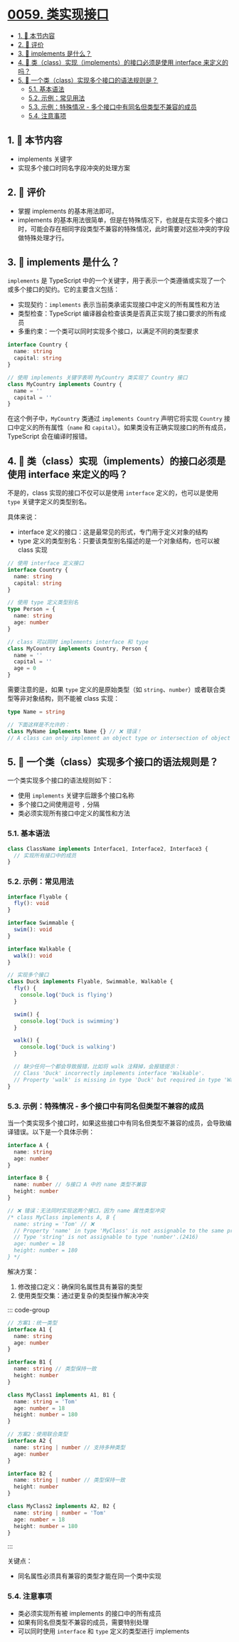 # [0059. 类实现接口](https://github.com/tnotesjs/TNotes.typescript/tree/main/notes/0059.%20%E7%B1%BB%E5%AE%9E%E7%8E%B0%E6%8E%A5%E5%8F%A3)

<!-- region:toc -->

- [1. 🎯 本节内容](#1--本节内容)
- [2. 🫧 评价](#2--评价)
- [3. 🤔 implements 是什么？](#3--implements-是什么)
- [4. 🤔 类（class）实现（implements）的接口必须是使用 interface 来定义的吗？](#4--类class实现implements的接口必须是使用-interface-来定义的吗)
- [5. 🤔 一个类（class）实现多个接口的语法规则是？](#5--一个类class实现多个接口的语法规则是)
  - [5.1. 基本语法](#51-基本语法)
  - [5.2. 示例：常见用法](#52-示例常见用法)
  - [5.3. 示例：特殊情况 - 多个接口中有同名但类型不兼容的成员](#53-示例特殊情况---多个接口中有同名但类型不兼容的成员)
  - [5.4. 注意事项](#54-注意事项)

<!-- endregion:toc -->

## 1. 🎯 本节内容

- implements 关键字
- 实现多个接口时同名字段冲突的处理方案

## 2. 🫧 评价

- 掌握 implements 的基本用法即可。
- implements 的基本用法很简单，但是在特殊情况下，也就是在实现多个接口时，可能会存在相同字段类型不兼容的特殊情况，此时需要对这些冲突的字段做特殊处理才行。

## 3. 🤔 implements 是什么？

`implements` 是 TypeScript 中的一个关键字，用于表示一个类遵循或实现了一个或多个接口的契约。它的主要含义包括：

- 实现契约：`implements` 表示当前类承诺实现接口中定义的所有属性和方法
- 类型检查：TypeScript 编译器会检查该类是否真正实现了接口要求的所有成员
- 多重约束：一个类可以同时实现多个接口，以满足不同的类型要求

```ts
interface Country {
  name: string
  capital: string
}

// 使用 implements 关键字表明 MyCountry 类实现了 Country 接口
class MyCountry implements Country {
  name = ''
  capital = ''
}
```

在这个例子中，`MyCountry` 类通过 `implements Country` 声明它将实现 `Country` 接口中定义的所有属性（`name` 和 `capital`）。如果类没有正确实现接口的所有成员，TypeScript 会在编译时报错。

## 4. 🤔 类（class）实现（implements）的接口必须是使用 interface 来定义的吗？

不是的，class 实现的接口不仅可以是使用 `interface` 定义的，也可以是使用 `type` 关键字定义的类型别名。

具体来说：

- interface 定义的接口：这是最常见的形式，专门用于定义对象的结构
- type 定义的类型别名：只要该类型别名描述的是一个对象结构，也可以被 class 实现

```ts
// 使用 interface 定义接口
interface Country {
  name: string
  capital: string
}

// 使用 type 定义类型别名
type Person = {
  name: string
  age: number
}

// class 可以同时 implements interface 和 type
class MyCountry implements Country, Person {
  name = ''
  capital = ''
  age = 0
}
```

需要注意的是，如果 `type` 定义的是原始类型（如 `string`、`number`）或者联合类型等非对象结构，则不能被 class 实现：

```ts
type Name = string

// 下面这样是不允许的：
class MyName implements Name {} // ❌ 错误！
// A class can only implement an object type or intersection of object types with statically known members.(2422)
```

## 5. 🤔 一个类（class）实现多个接口的语法规则是？

一个类实现多个接口的语法规则如下：

- 使用 `implements` 关键字后跟多个接口名称
- 多个接口之间使用逗号 `,` 分隔
- 类必须实现所有接口中定义的属性和方法

### 5.1. 基本语法

```ts
class ClassName implements Interface1, Interface2, Interface3 {
  // 实现所有接口中的成员
}
```

### 5.2. 示例：常见用法

```ts
interface Flyable {
  fly(): void
}

interface Swimmable {
  swim(): void
}

interface Walkable {
  walk(): void
}

// 实现多个接口
class Duck implements Flyable, Swimmable, Walkable {
  fly() {
    console.log('Duck is flying')
  }

  swim() {
    console.log('Duck is swimming')
  }

  walk() {
    console.log('Duck is walking')
  }

  // 缺少任何一个都会导致报错，比如将 walk 注释掉，会报错提示：
  // Class 'Duck' incorrectly implements interface 'Walkable'.
  // Property 'walk' is missing in type 'Duck' but required in type 'Walkable'.(2420)
}
```

### 5.3. 示例：特殊情况 - 多个接口中有同名但类型不兼容的成员

当一个类实现多个接口时，如果这些接口中有同名但类型不兼容的成员，会导致编译错误。以下是一个具体示例：

```ts
interface A {
  name: string
  age: number
}

interface B {
  name: number // 与接口 A 中的 name 类型不兼容
  height: number
}

// ❌ 错误：无法同时实现这两个接口，因为 name 属性类型冲突
/* class MyClass implements A, B {
  name: string = 'Tom' // ❌
  // Property 'name' in type 'MyClass' is not assignable to the same property in base type 'B'.
  // Type 'string' is not assignable to type 'number'.(2416)
  age: number = 18
  height: number = 180
} */
```

解决方案：

1. 修改接口定义：确保同名属性具有兼容的类型
2. 使用类型交集：通过更复杂的类型操作解决冲突

::: code-group

```ts [1]
// 方案1：统一类型
interface A1 {
  name: string
  age: number
}

interface B1 {
  name: string // 类型保持一致
  height: number
}

class MyClass1 implements A1, B1 {
  name: string = 'Tom'
  age: number = 18
  height: number = 180
}
```

```ts [2]
// 方案2：使用联合类型
interface A2 {
  name: string | number // 支持多种类型
  age: number
}

interface B2 {
  name: string | number // 类型保持一致
  height: number
}

class MyClass2 implements A2, B2 {
  name: string | number = 'Tom'
  age: number = 18
  height: number = 180
}
```

:::

关键点：

- 同名属性必须具有兼容的类型才能在同一个类中实现

### 5.4. 注意事项

- 类必须实现所有被 implements 的接口中的所有成员
- 如果有同名但类型不兼容的成员，需要特别处理
- 可以同时使用 `interface` 和 `type` 定义的类型进行 implements
